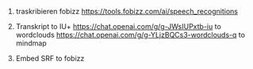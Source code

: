 1. traskribieren fobizz
https://tools.fobizz.com/ai/speech_recognitions

2. Transkript 
to IU+
https://chat.openai.com/g/g-JWsIUPxtb-iu
to wordclouds
https://chat.openai.com/g/g-YLjzBQCs3-wordclouds-q
to mindmap


3. Embed SRF to fobizz


